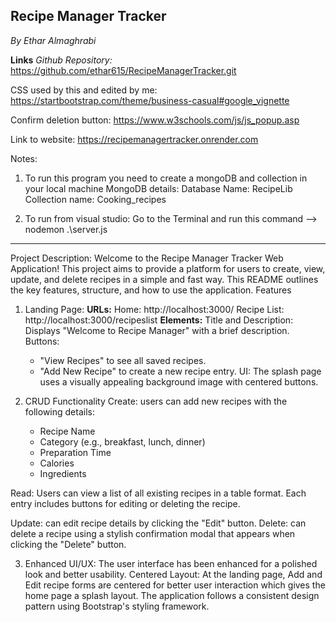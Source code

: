 ## Recipe Manager Tracker
*By Ethar Almaghrabi*

**Links**
*Github Repository:* https://github.com/ethar615/RecipeManagerTracker.git 

CSS used by this and edited by me: https://startbootstrap.com/theme/business-casual#google_vignette

Confirm deletion button: https://www.w3schools.com/js/js_popup.asp 

Link to website: https://recipemanagertracker.onrender.com

Notes: 
1. To run this program you need to create a mongoDB and collection in your local machine
MongoDB details:
Database Name: RecipeLib
Collection name: Cooking_recipes
 
2. To run from visual studio: Go to the Terminal and run this command --> nodemon .\server.js
-----------------------------
Project Description:
Welcome to the Recipe Manager Tracker Web Application! This project aims to provide a platform for users to create, view, update, and delete recipes in a simple and fast way. This README outlines the key features, structure, and how to use the application.
Features
1. Landing Page: 
**URLs:**
    Home: http://localhost:3000/
    Recipe List: http://localhost:3000/recipeslist
**Elements:**
Title and Description: Displays "Welcome to Recipe Manager" with a brief description.
Buttons:
    - "View Recipes" to see all saved recipes.
    - "Add New Recipe" to create a new recipe entry.
UI: The splash page uses a visually appealing background image with centered buttons.

2. CRUD Functionality
Create: users can add new recipes with the following details:
    - Recipe Name
    - Category (e.g., breakfast, lunch, dinner)
    - Preparation Time
    - Calories
    - Ingredients

Read: Users can view a list of all existing recipes in a table format.
    Each entry includes buttons for editing or deleting the recipe.

Update: can edit recipe details by clicking the "Edit" button.
Delete: can delete a recipe using a stylish confirmation modal that appears when clicking the "Delete" button.

3. Enhanced UI/UX:
The user interface has been enhanced for a polished look and better usability.
Centered Layout: At the landing page, Add and Edit recipe forms are centered for better user interaction which gives the home page a splash layout.
The application follows a consistent design pattern using Bootstrap's styling framework.
